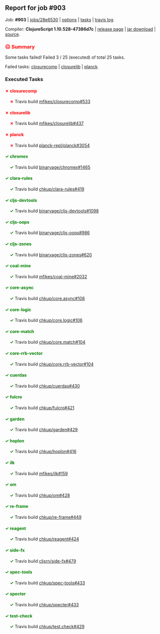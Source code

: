 ## Report for job #903

Job: **#903** | [jobs/28e6530](https://github.com/cljs-oss/canary/commit/28e6530f172219864e7cad608faddd4e84fea131) | [options](options.edn) | [tasks](tasks.edn) | [travis log](https://travis-ci.org/cljs-oss/canary/builds/528662820).

Compiler: **ClojureScript 1.10.528-47386d7c** | [release page](https://github.com/cljs-oss/canary/releases/tag/r1.10.528-47386d7c) | [jar download](https://github.com/cljs-oss/canary/releases/download/r1.10.528-47386d7c/clojurescript-1.10.528-47386d7c.jar) | [source](https://github.com/clojure/clojurescript/commit/47386d7c03e6fc36dc4f0145bd62377802ac1c02).

### <b style='color:red'>☹ Summary</b>

Some tasks failed! Failed 3 / 25 (executed) of total 25 tasks.

Failed tasks: [closurecomp](#-closurecomp) | [closurelib](#-closurelib) | [planck](#-planck).

### Executed Tasks

#### <b style='color:red'>&#x2717; closurecomp</b>
&nbsp;&nbsp;&nbsp;&nbsp;<b style='color:red'>&#x2717;</b> Travis build [mfikes/closurecomp#533](https://travis-ci.org/mfikes/closurecomp/builds/528663543)<br>

#### <b style='color:red'>&#x2717; closurelib</b>
&nbsp;&nbsp;&nbsp;&nbsp;<b style='color:red'>&#x2717;</b> Travis build [mfikes/closurelib#437](https://travis-ci.org/mfikes/closurelib/builds/528663551)<br>

#### <b style='color:red'>&#x2717; planck</b>
&nbsp;&nbsp;&nbsp;&nbsp;<b style='color:red'>&#x2717;</b> Travis build [planck-repl/planck#3054](https://travis-ci.org/planck-repl/planck/builds/528663723)<br>

#### <b style='color:green'>&#x2713; chromex</b>
&nbsp;&nbsp;&nbsp;&nbsp;<b style='color:green'>&#x2713;</b> Travis build [binaryage/chromex#1465](https://travis-ci.org/binaryage/chromex/builds/528663522)<br>

#### <b style='color:green'>&#x2713; clara-rules</b>
&nbsp;&nbsp;&nbsp;&nbsp;<b style='color:green'>&#x2713;</b> Travis build [chkup/clara-rules#419](https://travis-ci.org/chkup/clara-rules/builds/528663524)<br>

#### <b style='color:green'>&#x2713; cljs-devtools</b>
&nbsp;&nbsp;&nbsp;&nbsp;<b style='color:green'>&#x2713;</b> Travis build [binaryage/cljs-devtools#1098](https://travis-ci.org/binaryage/cljs-devtools/builds/528663526)<br>

#### <b style='color:green'>&#x2713; cljs-oops</b>
&nbsp;&nbsp;&nbsp;&nbsp;<b style='color:green'>&#x2713;</b> Travis build [binaryage/cljs-oops#986](https://travis-ci.org/binaryage/cljs-oops/builds/528663533)<br>

#### <b style='color:green'>&#x2713; cljs-zones</b>
&nbsp;&nbsp;&nbsp;&nbsp;<b style='color:green'>&#x2713;</b> Travis build [binaryage/cljs-zones#620](https://travis-ci.org/binaryage/cljs-zones/builds/528663541)<br>

#### <b style='color:green'>&#x2713; coal-mine</b>
&nbsp;&nbsp;&nbsp;&nbsp;<b style='color:green'>&#x2713;</b> Travis build [mfikes/coal-mine#2032](https://travis-ci.org/mfikes/coal-mine/builds/528663555)<br>

#### <b style='color:green'>&#x2713; core-async</b>
&nbsp;&nbsp;&nbsp;&nbsp;<b style='color:green'>&#x2713;</b> Travis build [chkup/core.async#108](https://travis-ci.org/chkup/core.async/builds/528663566)<br>

#### <b style='color:green'>&#x2713; core-logic</b>
&nbsp;&nbsp;&nbsp;&nbsp;<b style='color:green'>&#x2713;</b> Travis build [chkup/core.logic#106](https://travis-ci.org/chkup/core.logic/builds/528663575)<br>

#### <b style='color:green'>&#x2713; core-match</b>
&nbsp;&nbsp;&nbsp;&nbsp;<b style='color:green'>&#x2713;</b> Travis build [chkup/core.match#104](https://travis-ci.org/chkup/core.match/builds/528663577)<br>

#### <b style='color:green'>&#x2713; core-rrb-vector</b>
&nbsp;&nbsp;&nbsp;&nbsp;<b style='color:green'>&#x2713;</b> Travis build [chkup/core.rrb-vector#104](https://travis-ci.org/chkup/core.rrb-vector/builds/528663584)<br>

#### <b style='color:green'>&#x2713; cuerdas</b>
&nbsp;&nbsp;&nbsp;&nbsp;<b style='color:green'>&#x2713;</b> Travis build [chkup/cuerdas#430](https://travis-ci.org/chkup/cuerdas/builds/528663598)<br>

#### <b style='color:green'>&#x2713; fulcro</b>
&nbsp;&nbsp;&nbsp;&nbsp;<b style='color:green'>&#x2713;</b> Travis build [chkup/fulcro#421](https://travis-ci.org/chkup/fulcro/builds/528663660)<br>

#### <b style='color:green'>&#x2713; garden</b>
&nbsp;&nbsp;&nbsp;&nbsp;<b style='color:green'>&#x2713;</b> Travis build [chkup/garden#429](https://travis-ci.org/chkup/garden/builds/528663629)<br>

#### <b style='color:green'>&#x2713; hoplon</b>
&nbsp;&nbsp;&nbsp;&nbsp;<b style='color:green'>&#x2713;</b> Travis build [chkup/hoplon#416](https://travis-ci.org/chkup/hoplon/builds/528663650)<br>

#### <b style='color:green'>&#x2713; ilk</b>
&nbsp;&nbsp;&nbsp;&nbsp;<b style='color:green'>&#x2713;</b> Travis build [mfikes/ilk#159](https://travis-ci.org/mfikes/ilk/builds/528663633)<br>

#### <b style='color:green'>&#x2713; om</b>
&nbsp;&nbsp;&nbsp;&nbsp;<b style='color:green'>&#x2713;</b> Travis build [chkup/om#428](https://travis-ci.org/chkup/om/builds/528663695)<br>

#### <b style='color:green'>&#x2713; re-frame</b>
&nbsp;&nbsp;&nbsp;&nbsp;<b style='color:green'>&#x2713;</b> Travis build [chkup/re-frame#449](https://travis-ci.org/chkup/re-frame/builds/528663638)<br>

#### <b style='color:green'>&#x2713; reagent</b>
&nbsp;&nbsp;&nbsp;&nbsp;<b style='color:green'>&#x2713;</b> Travis build [chkup/reagent#424](https://travis-ci.org/chkup/reagent/builds/528663771)<br>

#### <b style='color:green'>&#x2713; side-fx</b>
&nbsp;&nbsp;&nbsp;&nbsp;<b style='color:green'>&#x2713;</b> Travis build [cljsrn/side-fx#479](https://travis-ci.org/cljsrn/side-fx/builds/528663702)<br>

#### <b style='color:green'>&#x2713; spec-tools</b>
&nbsp;&nbsp;&nbsp;&nbsp;<b style='color:green'>&#x2713;</b> Travis build [chkup/spec-tools#433](https://travis-ci.org/chkup/spec-tools/builds/528663785)<br>

#### <b style='color:green'>&#x2713; specter</b>
&nbsp;&nbsp;&nbsp;&nbsp;<b style='color:green'>&#x2713;</b> Travis build [chkup/specter#433](https://travis-ci.org/chkup/specter/builds/528663845)<br>

#### <b style='color:green'>&#x2713; test-check</b>
&nbsp;&nbsp;&nbsp;&nbsp;<b style='color:green'>&#x2713;</b> Travis build [chkup/test.check#429](https://travis-ci.org/chkup/test.check/builds/528663781)<br>